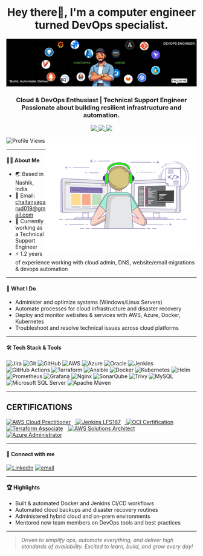 <h1 align="center">Hey there👋, I'm a computer engineer turned DevOps specialist.</h1>

<div align="center">
  <img src="https://github.com/Chaitanya-Garud/Namma_Yatri/blob/main/CG_Banner_Final.png" alt="Banner">
</div>

<h3 align="center">
  Cloud & DevOps Enthusiast | Technical Support Engineer<br>
  Passionate about building resilient infrastructure and automation.
</h3>

<p align="center">
  <a href="https://github.com/Chaitanya-Garud">
    <img src="https://img.shields.io/github/followers/Chaitanya-Garud?label=Follow&style=social" />
  </a>
  <a href="https://linkedin.com/in/chaitanya-garud019">
    <img src="https://img.shields.io/badge/LinkedIn-Chaitanya%20Garud-blue?logo=linkedin&style=flat-square" />
  </a>
  <a href="https://instagram.com/chaitanyagarud_">
    <img src="https://img.shields.io/badge/Instagram-Chaitanya_Garud_-E1306C?logo=instagram&style=flat-square" />
  </a>
</p>

<img align="right" alt="Coding" width="400" src="https://raw.githubusercontent.com/devSouvik/devSouvik/master/gif3.gif">

<p align="left">
  <img src="https://komarev.com/ghpvc/?username=Chaitanya-Garud&label=Profile%20views&color=0e75b6&style=flat" alt="Profile Views" />
</p>

---

#### 👨‍💼 About Me

- 🌏 Based in Nashik, India
- 📧 Email: chaitanyagarud019@gmail.com
- 💼 Currently working as a Technical Support Engineer
- ⚡ 1.2 years of experience working with cloud admin, DNS, website/email migrations & devops automation

---

#### 🙌 What I Do

- Administer and optimize systems (Windows/Linux Servers)
- Automate processes for cloud infrastructure and disaster recovery
- Deploy and monitor websites & services with AWS, Azure, Docker, Kubernetes
- Troubleshoot and resolve technical issues across cloud platforms

---

#### 🛠️ Tech Stack & Tools

![Jira](https://img.shields.io/badge/jira-%230A0FFF.svg?style=for-the-badge&logo=jira&logoColor=white) ![Git](https://img.shields.io/badge/git-%23F05033.svg?style=for-the-badge&logo=git&logoColor=white) ![GitHub](https://img.shields.io/badge/github-%23121011.svg?style=for-the-badge&logo=github&logoColor=white) 
![AWS](https://img.shields.io/badge/AWS-%23FF9900.svg?style=for-the-badge&logo=amazon-aws&logoColor=white) ![Azure](https://img.shields.io/badge/azure-%230072C6.svg?style=for-the-badge&logo=microsoftazure&logoColor=white) ![Oracle](https://img.shields.io/badge/Oracle-F80000?style=for-the-badge&logo=oracle&logoColor=white) ![Jenkins](https://img.shields.io/badge/jenkins-%232C5263.svg?style=for-the-badge&logo=jenkins&logoColor=white) ![GitHub Actions](https://img.shields.io/badge/github%20actions-%232671E5.svg?style=for-the-badge&logo=githubactions&logoColor=white) ![Terraform](https://img.shields.io/badge/terraform-%235835CC.svg?style=for-the-badge&logo=terraform&logoColor=white) ![Ansible](https://img.shields.io/badge/ansible-%231A1918.svg?style=for-the-badge&logo=ansible&logoColor=white) ![Docker](https://img.shields.io/badge/docker-%230db7ed.svg?style=for-the-badge&logo=docker&logoColor=white) ![Kubernetes](https://img.shields.io/badge/kubernetes-%23326ce5.svg?style=for-the-badge&logo=kubernetes&logoColor=white) 
![Helm](https://img.shields.io/badge/helm-%23007B9D.svg?style=for-the-badge&logo=helm&logoColor=white) ![Prometheus](https://img.shields.io/badge/prometheus-%23000.svg?style=for-the-badge&logo=prometheus&logoColor=white) ![Grafana](https://img.shields.io/badge/grafana-%23F46800.svg?style=for-the-badge&logo=grafana&logoColor=white) ![Nginx](https://img.shields.io/badge/nginx-%23009639.svg?style=for-the-badge&logo=nginx&logoColor=white) ![SonarQube](https://img.shields.io/badge/sonarqube-%23007ACC.svg?style=for-the-badge&logo=sonarqube&logoColor=white) ![Trivy](https://img.shields.io/badge/trivy-%23007ACC.svg?style=for-the-badge&logo=trivy&logoColor=white) ![MySQL](https://img.shields.io/badge/mysql-4479A1.svg?style=for-the-badge&logo=mysql&logoColor=white) ![Microsoft SQL Server](https://img.shields.io/badge/Microsoft%20SQL%20Server-CC2927?style=for-the-badge&logo=microsoft%20sql%20server&logoColor=white) ![Apache Maven](https://img.shields.io/badge/Apache%20Maven-C71A36?style=for-the-badge&logo=Apache%20Maven&logoColor=white) 


---

## CERTIFICATIONS

<a href="https://aws.amazon.com/certification/certified-cloud-practitioner/">
  <img src="https://raw.githubusercontent.com/Chaitanya-Garud/Chaitanya-s_Portfolio/main/AWS-Cloud-Practitioner-Essentials.png" alt="AWS Cloud Practitioner" style="height:80px; margin-right:10px" />
</a>
<a href="https://training.linuxfoundation.org/training/introduction-to-jenkins-lfs167/">
  <img src="https://raw.githubusercontent.com/Chaitanya-Garud/Chaitanya-s_Portfolio/main/LFS167-Introduction%20to%20Jenkins.png" alt="Jenkins LFS167" style="height:80px; margin-right:10px" />
</a>
<a href="https://www.oracle.com/cloud/certification/">
  <img src="https://raw.githubusercontent.com/Chaitanya-Garud/Chaitanya-s_Portfolio/main/OCI25FNDCFA.jpeg" alt="OCI Certification" style="height:80px; margin-right:10px" />
</a>
<a href="https://www.hashicorp.com/en/certification">
  <img src="https://raw.githubusercontent.com/Chaitanya-Garud/Chaitanya-s_Portfolio/main/Terraform%20Associate%20(003).png" alt="Terraform Associate" style="height:80px; margin-right:10px" />
</a>
<a href="https://aws.amazon.com/certification/certified-solutions-architect-associate/">
  <img src="https://raw.githubusercontent.com/Chaitanya-Garud/Chaitanya-s_Portfolio/main/aws%20solution%20architect%20associate.webp" alt="AWS Solutions Architect" style="height:80px; margin-right:10px" />
</a>
<a href="https://learn.microsoft.com/en-us/credentials/certifications/azure-administrator/">
  <img src="https://raw.githubusercontent.com/Chaitanya-Garud/Chaitanya-s_Portfolio/main/microsoft-certified-associate-badge.png" alt="Azure Administrator" style="height:80px; margin-right:10px" />
</a>

---

#### 🔗 Connect with me

[![LinkedIn](https://img.shields.io/badge/LinkedIn-%230077B5.svg?logo=linkedin&logoColor=white)]([https://linkedin.com/in/https://www.linkedin.com/in/chiragshewale/](https://www.linkedin.com/in/chaitanya-garud019/)) [![email](https://img.shields.io/badge/Email-D14836?logo=gmail&logoColor=white)](mailto:chaitanyagarud019@gmail.com) 


---

#### 🏆 Highlights

- Built & automated Docker and Jenkins CI/CD workflows
- Automated cloud backups and disaster recovery routines
- Administered hybrid cloud and on-prem environments
- Mentored new team members on DevOps tools and best practices

---

> *Driven to simplify ops, automate everything, and deliver high standards of availability. Excited to learn, build, and grow every day!*

